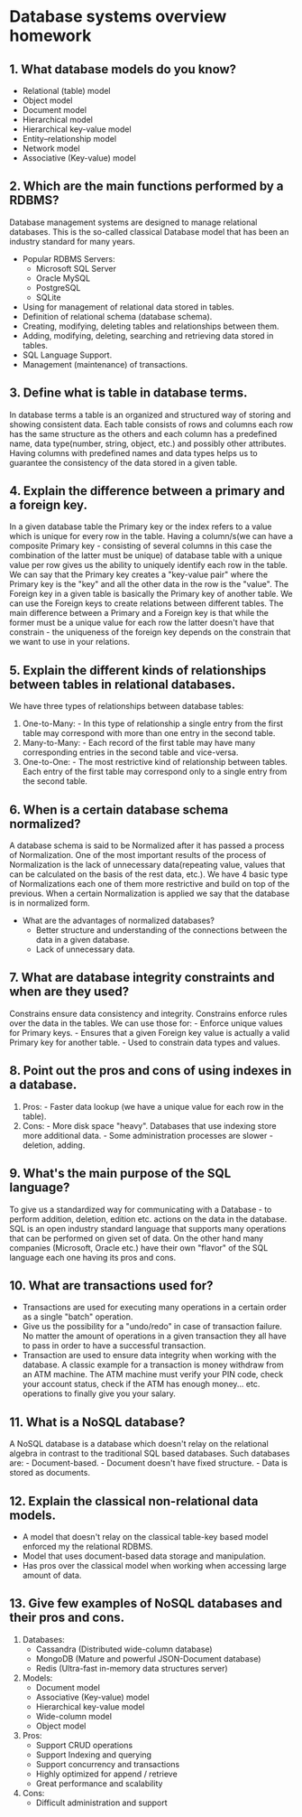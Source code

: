 # Database systems overview homework

## 1. What database models do you know?
  - Relational (table) model
  - Object model
  - Document model
  - Hierarchical model
  - Hierarchical key-value model
  - Entity–relationship model
  - Network model
  - Associative (Key-value) model

## 2. Which are the main functions performed by a RDBMS?
  Database management systems are designed to manage relational databases. This is the so-called classical Database model that has been an industry standard for many years.
  - Popular RDBMS Servers:
    - Microsoft SQL Server
    - Oracle MySQL
    - PostgreSQL
    - SQLite
  - Using for management of relational data stored in tables.
  - Definition of relational schema (database schema).
  - Creating, modifying, deleting tables and relationships between them.
  - Adding, modifying, deleting, searching and retrieving data stored in tables.
  - SQL Language Support.
  - Management (maintenance) of transactions.

## 3. Define what is table in database terms.
  In database terms a table is an organized and structured way of storing and showing consistent data. Each table consists of rows and columns each row has the same structure as the others and each column has a predefined name, data type(number, string, object, etc.) and possibly other attributes. Having columns with predefined names and data types helps us to guarantee the consistency of the data stored in a given table.

## 4. Explain the difference between a primary and a foreign key.
  In a given database table the Primary key or the index refers to a value which is unique for every row in the table. Having a column/s(we can have a composite Primary key - consisting of several columns in this case the combination of the latter must be unique) of database table with a unique value per row gives us the ability to uniquely identify each row in the table. We can say that the Primary key creates a "key-value pair" where the Primary key is the "key" and all the other data in the row is the "value".
  The Foreign key in a given table is basically the Primary key of another table. We can use the Foreign keys to create relations between different tables. The main difference between a Primary and a Foreign key is that while the former must be a unique value for each row the latter doesn't have that constrain - the uniqueness of the foreign key depends on the constrain that we want to use in your relations.

## 5. Explain the different kinds of relationships between tables in relational databases.
  We have three types of relationships between database tables:
  1. One-to-Many:
    - In this type of relationship a single entry from the first table may correspond with more than one entry in the second table.
  2. Many-to-Many:
    - Each record of the first table may have many corresponding entries in the second table and vice-versa.
  3. One-to-One:
    - The most restrictive kind of relationship between tables. Each entry of the first table may correspond only to a single entry from the second table.

## 6. When is a certain database schema normalized?
  A database schema is said to be Normalized after it has passed a process of Normalization. One of the most important results of the process of Normalization is the lack of unnecessary data(repeating value, values that can be calculated on the basis of the rest data, etc.). We have 4 basic type of Normalizations each one of them more restrictive and build on top of the previous. When a certain Normalization is applied we say that the database is in normalized form.
  - What are the advantages of normalized databases?
    - Better structure and understanding of the connections between the data in a given database.
    - Lack of unnecessary data.

## 7. What are database integrity constraints and when are they used?
  Constrains ensure data consistency and integrity.
  Constrains enforce rules over the data in the tables.
  We can use those for:
    - Enforce unique values for Primary keys.
    - Ensures that a given Foreign key value is actually a valid Primary key for another table.
    - Used to constrain data types and values.

## 8. Point out the pros and cons of using indexes in a database.
  1. Pros:
    - Faster data lookup (we have a unique value for each row in the table).
  2. Cons:
    - More disk space "heavy". Databases that use indexing store more additional data.
    - Some administration processes are slower - deletion, adding.

## 9. What's the main purpose of the SQL language?
  To give us a standardized way for communicating with a Database - to perform addition, deletion, edition etc. actions on the data in the database. SQL is an open industry standard language that supports many operations that can be performed on given set of data. On the other hand many companies (Microsoft, Oracle etc.) have their own "flavor" of the SQL language each one having its pros and cons.

## 10. What are transactions used for?
  - Transactions are used for executing many operations in a certain order as a single "batch" operation.
  - Give us the possibility for a "undo/redo" in case of transaction failure. No matter the amount of operations in a given transaction they all have to pass in order to have a successful transaction.
  - Transaction are used to ensure data integrity when working with the database.
  A classic example for a transaction is money withdraw from an ATM machine. The ATM machine must verify your PIN code, check your account status, check if the ATM has enough money... etc. operations to finally give you your salary.

## 11. What is a NoSQL database?
  A NoSQL database is a database which doesn't relay on the relational algebra in contrast to the traditional SQL based databases. Such databases are:
    - Document-based.
    - Document doesn't have fixed structure.
    - Data is stored as documents.

## 12. Explain the classical non-relational data models.
  - A model that doesn't relay on the classical table-key based model enforced my the relational RDBMS.
  - Model that uses document-based data storage and manipulation.
  - Has pros over the classical model when working when accessing large amount of data.

## 13. Give few examples of NoSQL databases and their pros and cons.
  1. Databases:
     - Cassandra (Distributed wide-column database)
     - MongoDB (Mature and powerful JSON-Document database)
     - Redis (Ultra-fast in-memory data structures server)
  2. Models:
     - Document model
     - Associative (Key-value) model
     - Hierarchical key-value model
     - Wide-column model
     - Object model
  3. Pros:
     - Support CRUD operations
     - Support Indexing and querying
     - Support concurrency and transactions
     - Highly optimized for append / retrieve
     - Great performance and scalability
  4. Cons:
     - Difficult administration and support
